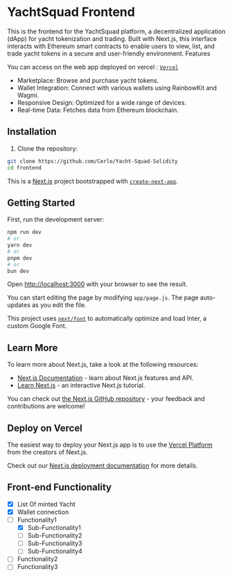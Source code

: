

# YachtSquad Frontend

This is the frontend for the YachtSquad platform, a decentralized application (dApp) for yacht tokenization and trading. Built with Next.js, this interface interacts with Ethereum smart contracts to enable users to view, list, and trade yacht tokens in a secure and user-friendly environment.
Features

You can access on the web app deployed on vercel : [`Vercel`](https://yachtsquad.vercel.app/)

* Marketplace: Browse and purchase yacht tokens.
* Wallet Integration: Connect with various wallets using RainbowKit and Wagmi.
* Responsive Design: Optimized for a wide range of devices.
* Real-time Data: Fetches data from Ethereum blockchain.


## Installation

1. Clone the repository:

```bash
git clone https://github.com/Cerlo/Yacht-Squad-Solidity
cd frontend
```


This is a [Next.js](https://nextjs.org/) project bootstrapped with [`create-next-app`](https://github.com/vercel/next.js/tree/canary/packages/create-next-app).
## Getting Started

First, run the development server:

```bash
npm run dev
# or
yarn dev
# or
pnpm dev
# or
bun dev
```

Open [http://localhost:3000](http://localhost:3000) with your browser to see the result.

You can start editing the page by modifying `app/page.js`. The page auto-updates as you edit the file.

This project uses [`next/font`](https://nextjs.org/docs/basic-features/font-optimization) to automatically optimize and load Inter, a custom Google Font.

## Learn More

To learn more about Next.js, take a look at the following resources:

- [Next.js Documentation](https://nextjs.org/docs) - learn about Next.js features and API.
- [Learn Next.js](https://nextjs.org/learn) - an interactive Next.js tutorial.

You can check out [the Next.js GitHub repository](https://github.com/vercel/next.js/) - your feedback and contributions are welcome!

## Deploy on Vercel

The easiest way to deploy your Next.js app is to use the [Vercel Platform](https://vercel.com/new?utm_medium=default-template&filter=next.js&utm_source=create-next-app&utm_campaign=create-next-app-readme) from the creators of Next.js.

Check out our [Next.js deployment documentation](https://nextjs.org/docs/deployment) for more details.



## Front-end Functionality

- [x] List Of minted Yacht
- [X] Wallet connection
- [ ] Functionality1
  - [x] Sub-Functionality1
  - [ ] Sub-Functionality2
  - [ ] Sub-Functionality3
  - [ ] Sub-Functionality4
- [ ] Functionality2
- [ ] Functionality3